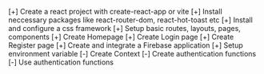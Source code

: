 [+] Create a react project with create-react-app or vite
[+] Install neccessary packages like react-router-dom, react-hot-toast etc
[+] Install and configure a css framework
[+] Setup basic routes, layouts, pages, components
[+] Create Homepage
[+] Create Login page
[+] Create Register page
[+] Create and integrate a Firebase application
[+] Setup environment variable
[-] Create Context 
[-] Create authentication functions
[-] Use authentication functions

